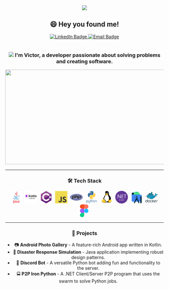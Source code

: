 <div id="header" align="center">
  <img src="https://media.giphy.com/media/3o7TKumnwHrjnE0zD2/giphy.gif" width="100"/>
</div>

<h2 align="center">
  😄 Hey you found me!
</h2>

<div id="badges" align="center">
  <a href="https://www.linkedin.com/in/cmarteli">
    <img src="https://img.shields.io/badge/LinkedIn-blue?style=for-the-badge&logo=linkedin&logoColor=white" alt="LinkedIn Badge"/>
  </a>
  <a href="mailto:caio.marteli@proton.me">
    <img src="https://img.shields.io/badge/Email-D14836?style=for-the-badge&logo=gmail&logoColor=white" alt="Email Badge"/>
  </a>
</div>

<div align="center">
  <img src="https://komarev.com/ghpvc/?username=cmarteli&style=flat-square&color=blue" alt=""/>
</div>

<h3 align="center">
  <img src="https://media.giphy.com/media/hvRJCLFzcasrR4ia7z/giphy.gif" width="30px"/> 
  I'm Victor, a developer passionate about solving problems and creating software.
</h3>

<div align="center">
  <img src="https://media.giphy.com/media/IwAZ6dvvvaTtdI8SD5/giphy.gif" width="600" height="300"/>
</div>

---

### <div align="center">:hammer_and_wrench: Tech Stack</div>
<div align="center">
  <img src="https://github.com/devicons/devicon/blob/master/icons/java/java-original-wordmark.svg" title="Java" alt="Java" width="40" height="40"/>&nbsp;
  <img src="https://github.com/devicons/devicon/blob/master/icons/kotlin/kotlin-original-wordmark.svg" title="Kotlin" alt="Kotlin" width="40" height="40"/>&nbsp;
  <img src="https://github.com/devicons/devicon/blob/master/icons/csharp/csharp-original.svg" title="C#" alt="C#" width="40" height="40"/>&nbsp;
  <img src="https://github.com/devicons/devicon/blob/master/icons/javascript/javascript-original.svg" title="JavaScript" alt="JavaScript" width="40" height="40"/>&nbsp;
  <img src="https://github.com/devicons/devicon/blob/master/icons/php/php-original.svg" title="PHP" alt="PHP" width="40" height="40"/>&nbsp;
  <img src="https://github.com/devicons/devicon/blob/master/icons/python/python-original-wordmark.svg" title="Python" alt="Python" width="40" height="40"/>&nbsp;
  <img src="https://github.com/devicons/devicon/blob/master/icons/linux/linux-original.svg" title="Linux" alt="Linux" width="40" height="40"/>&nbsp;
  <img src="https://github.com/devicons/devicon/blob/master/icons/dotnetcore/dotnetcore-original.svg" title=".NET Core/Framework" alt=".NET Core/Framework" width="40" height="40"/>&nbsp;
  <img src="https://github.com/devicons/devicon/blob/master/icons/androidstudio/androidstudio-original.svg" title="Android Studio" alt="Android Studio" width="40" height="40"/>&nbsp;
  <img src="https://github.com/devicons/devicon/blob/master/icons/docker/docker-original-wordmark.svg" title="Docker" alt="Docker" width="40" height="40"/>&nbsp;
  <img src="https://github.com/devicons/devicon/blob/master/icons/figma/figma-original.svg" title="Figma" alt="Figma" width="40" height="40"/>&nbsp;
</div>

---

### <div align="center">:floppy_disk: Projects</div>

<div align="center">
  <ul>
    <li>📷 <strong>Android Photo Gallery</strong> - A feature-rich Android app written in Kotlin.</li>
    <li>🚨 <strong>Disaster Response Simulation</strong> - Java application implementing robust design patterns.</li>
    <li>🤖 <strong>Discord Bot</strong> - A versatile Python bot adding fun and functionality to the server.</li>
    <li>🚍 <strong>P2P Iron Python</strong> - A .NET Client/Server P2P program that uses the swarm to solve Python jobs.</li>
  </ul>
